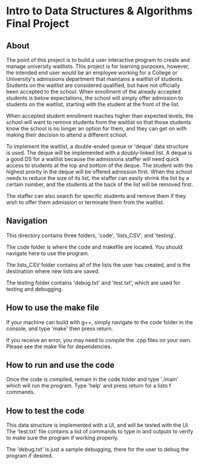 # Intro to Data Structures & Algorithms Final Project 

## About

The point of this project is to build a user interactive program to create and manage university waitlists. This project is for learning purposes, however, the intended end user would be an employee working for a College or University's admissions department that maintains a waitlist of students. Students on the waitlist are considered qualified, but have not officially been accepted to the school. When enrollment of the already accepted students is below expectations, the school will simply offer admission to students on the waitlist, starting with the student at the front of the list. 

When accepted student enrollment reaches higher than expected levels, the school will want to remove students from the waitlist so that those students know the school is no longer an option for them, and they can get on with making their decision to attend a different school. 

To implement the waitlist, a double-ended queue or 'deque' data structure is used. The deque will be implemented with a doubly-linked list.  A deque is a good DS for a waitlist because the admissions staffer will need quick access to students at the top and bottom of the deque. The student with the highest prority in the deque will be offered admission first. When the school needs to reduce the size of its list, the staffer can easily shrink the list by a certain number, and the students at the back of the list will be removed first. 

The staffer can also search for specific students and remove them if they wish to offer them admission or terminate them from the waitlist.



## Navigation

This directory contains three folders, 'code', 'lists_CSV', and 'testing'.

The code folder is where the code and makefile are located. You should navigate here to use the program.

The lists_CSV folder contains all of the lists the user has created, and is the destination where new lists are saved.

The testing folder contains 'debug.txt' and 'test.txt', which are used for testing and debugging.

## How to use the make file

If your machine can build with g++, simply navigate to the code folder in the console, and type 'make' then press return.

If you receive an error, you may need to compile the .cpp files on your own. Please see the make file for dependencies.

## How to run and use the code

Once the code is compiled, remain in the code folder and type './main' which will run the program. Type 'help' and press return for a listo f commands.

## How to test the code

This data structure is implemented with a UI, and will be tested with the UI. The 'test.txt' file contains a list of commands to type in and outputs to verify to make sure the program if working properly. 

The 'debug.txt' is just a sample debugging, there for the user to debug the program if desired.


